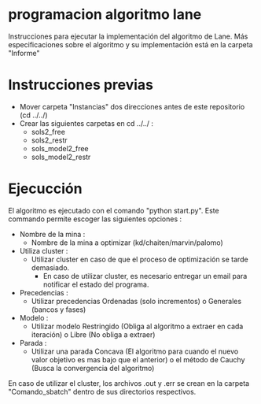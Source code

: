 # programacion algoritmo lane
Instrucciones para ejecutar la implementación del algoritmo de Lane. Más especificaciones sobre el algoritmo y su implementación está en la carpeta "Informe"

# Instrucciones previas
- Mover carpeta "Instancias" dos direcciones antes de este repositorio (cd ../../) <br/>
- Crear las siguientes carpetas en cd ../../ :  
    - sols2_free
    - sols2_restr
    - sols_model2_free
    - sols_model2_restr

# Ejecucción
El algoritmo es ejecutado con el comando "python start.py". Este commando permite escoger las siguientes opciones :
- Nombre de la mina :
    - Nombre de la mina a optimizar (kd/chaiten/marvin/palomo)    
- Utiliza cluster :
    - Utilizar cluster en caso de que el proceso de optimización se tarde demasiado.
        - En caso de utilizar cluster, es necesario entregar un email para notificar el estado del programa.       
- Precedencias :
    - Utilizar precedencias Ordenadas (solo incrementos) o Generales (bancos y fases)    
- Modelo :
    - Utilizar modelo Restringido (Obliga al algoritmo a extraer en cada iteración) o Libre (No obliga a extraer) 
- Parada :
    - Utilizar una parada Concava (El algoritmo para cuando el nuevo valor objetivo es mas bajo que el anterior) o el método de Cauchy (Busca la convergencia del algoritmo)

En caso de utilizar el cluster, los archivos .out y .err se crean en la carpeta "Comando_sbatch" dentro de sus directorios respectivos.
